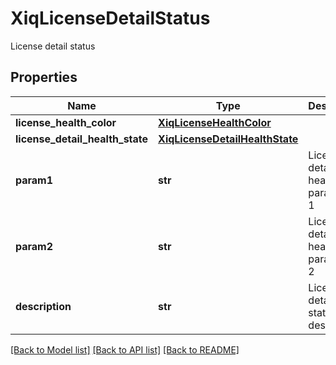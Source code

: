 # XiqLicenseDetailStatus

License detail status
## Properties
Name | Type | Description | Notes
------------ | ------------- | ------------- | -------------
**license_health_color** | [**XiqLicenseHealthColor**](XiqLicenseHealthColor.md) |  | [optional] 
**license_detail_health_state** | [**XiqLicenseDetailHealthState**](XiqLicenseDetailHealthState.md) |  | [optional] 
**param1** | **str** | License detail health state parameter 1 | [optional] 
**param2** | **str** | License detail health state parameter 2 | [optional] 
**description** | **str** | License detail status description | [optional] 

[[Back to Model list]](../README.md#documentation-for-models) [[Back to API list]](../README.md#documentation-for-api-endpoints) [[Back to README]](../README.md)


